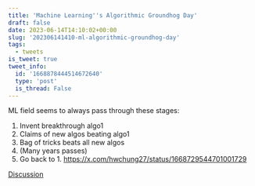 ```yaml
---
title: 'Machine Learning''s Algorithmic Groundhog Day'
draft: false
date: 2023-06-14T14:10:02+00:00
slug: '202306141410-ml-algorithmic-groundhog-day'
tags:
  - tweets
is_tweet: true
tweet_info:
  id: '1668878444514672640'
  type: 'post'
  is_thread: False
---
```




ML field  seems to always pass through these stages:

1. Invent breakthrough algo1
2. Claims of new algos beating algo1
3. Bag of tricks beats all new algos
3. (Many years passes)
4. Go back to 1. <https://x.com/hwchung27/status/1668729544701001729>

[Discussion](https://x.com/sytelus/status/1668878444514672640)
